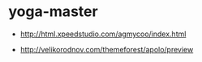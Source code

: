# yoga-master
- http://html.xpeedstudio.com/agmycoo/index.html

- http://velikorodnov.com/themeforest/apolo/preview
